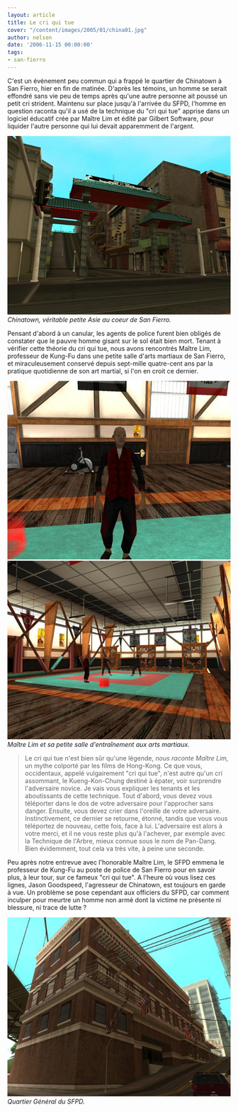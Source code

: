 ```yaml
---
layout: article
title: Le cri qui tue
cover: "/content/images/2005/01/china01.jpg"
author: nelson
date: '2006-11-15 00:00:00'
tags:
- san-fierro
---
```


C'est un événement peu commun qui a frappé le quartier de Chinatown à San Fierro, hier en fin de matinée. D'après les témoins, un homme se serait effondré sans vie peu de temps après qu'une autre personne ait poussé un petit cri strident. Maintenu sur place jusqu'à l'arrivée du SFPD, l'homme en question raconta qu'il a usé de la technique du "cri qui tue" apprise dans un logiciel éducatif crée par Maître Lim et édité par Gilbert Software, pour liquider l'autre personne qui lui devait apparemment de l'argent.

![Chinatown, véritable petite Asie au coeur de San Fierro.](/content/images/2005/01/china01.jpg)
_Chinatown, véritable petite Asie au coeur de San Fierro._

Pensant d'abord à un canular, les agents de police furent bien obligés de constater que le pauvre homme gisant sur le sol était bien mort. Tenant à vérifier cette théorie du cri qui tue, nous avons rencontrés Maître Lim, professeur de Kung-Fu dans une petite salle d'arts martiaux de San Fierro, et miraculeusement conservé depuis sept-mille quatre-cent&nbsp;ans par la pratique quotidienne de son art martial, si l'on en croit ce dernier.

![](/content/images/2005/01/maitrelim.jpg)
![Maître Lim et sa petite salle d'entraînement aux arts martiaux.](/content/images/2005/01/cobra.jpg)
_Maître Lim et sa petite salle d'entraînement aux arts martiaux._

> Le cri qui tue n'est bien sûr qu'une légende, _nous raconte Maître Lim,_ un mythe colporté par les films de Hong-Kong. Ce que vous, occidentaux, appelé vulgairement "cri qui tue", n'est autre qu'un cri assommant, le Kueng-Kon-Chung destiné à épater, voir surprendre l'adversaire novice. Je vais vous expliquer les tenants et les aboutissants de cette technique. Tout d'abord, vous devez vous téléporter dans le dos de votre adversaire pour l'approcher sans danger. Ensuite, vous devez crier dans l'oreille de votre adversaire. Instinctivement, ce dernier se retourne, étonné, tandis que vous vous téléportez de nouveau, cette fois, face à lui. L'adversaire est alors à votre merci, et il ne vous reste plus qu'à l'achever, par exemple avec la Technique de l'Arbre, mieux connue sous le nom de Pan-Dang. Bien évidemment, tout cela va très vite, à peine une seconde.

Peu après notre entrevue avec l'honorable Maître Lim, le SFPD emmena le professeur de Kung-Fu au poste de police de San Fierro pour en savoir plus, à leur tour, sur ce fameux "cri qui tue". A l'heure où vous lisez ces lignes, Jason Goodspeed, l'agresseur de Chinatown, est toujours en garde à vue. Un problème se pose cependant aux officiers du SFPD, car comment inculper pour meurtre un homme non armé dont la victime ne présente ni blessure, ni trace de lutte ?

![Quartier Général du SFPD.](/content/images/2005/01/sfpd.jpg)
_Quartier Général du SFPD._
